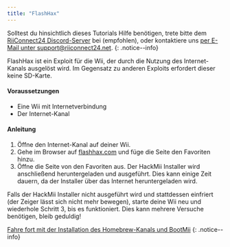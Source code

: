 ```yaml
---
title: "FlashHax"
---
```


Solltest du hinsichtlich dieses Tutorials Hilfe benötigen, trete bitte dem [RiiConnect24 Discord-Server](https://discord.gg/b4Y7jfD) bei (empfohlen), oder kontaktiere uns [per E-Mail unter support@riiconnect24.net](mailto:support@riiconnect24.net).
{: .notice--info}

FlashHax ist ein Exploit für die Wii, der durch die Nutzung des Internet-Kanals ausgelöst wird. Im Gegensatz zu anderen Exploits erfordert dieser keine SD-Karte.

#### Voraussetzungen

- Eine Wii mit Internetverbindung
- Der Internet-Kanal

#### Anleitung

1. Öffne den Internet-Kanal auf deiner Wii.
2. Gehe im Browser auf [flashhax.com](https://www.flashhax.com) und füge die Seite den Favoriten hinzu.
3. Öffne die Seite von den Favoriten aus. Der HackMii Installer wird anschließend heruntergeladen und ausgeführt. Dies kann einige Zeit dauern, da der Installer über das Internet heruntergeladen wird.

Falls der HackMii Installer nicht ausgeführt wird und stattdessen einfriert (der Zeiger lässt sich nicht mehr bewegen), starte deine Wii neu und wiederhole Schritt 3, bis es funktioniert. Dies kann mehrere Versuche benötigen, bleib geduldig!

[Fahre fort mit der Installation des Homebrew-Kanals und BootMii](hbc)
{: .notice--info}
